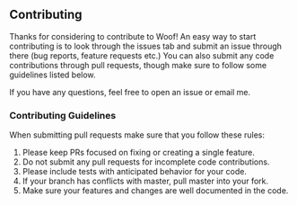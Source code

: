 ## Contributing
Thanks for considering to contribute to Woof! An easy way to start contributing is to look through the issues tab and submit an issue through there (bug reports, feature requests etc.) You can also submit any code contributions through pull requests, though make sure to follow some guidelines listed below. 

If you have any questions, feel free to open an issue or email me.

### Contributing Guidelines
When submitting pull requests make sure that you follow these rules:
1. Please keep PRs focused on fixing or creating a single feature.
2. Do not submit any pull requests for incomplete code contributions.
3. Please include tests with anticipated behavior for your code.
4. If your branch has conflicts with master, pull master into your fork.
5. Make sure your features and changes are well documented in the code.
